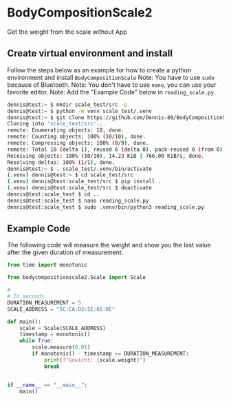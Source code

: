 # BodyCompositionScale2
Get the weight from the scale without App

Create virtual environment and install
---------------------

Follow the steps below as an example for how to create a python environment and install `BodyCompositionScale`
Note: You have to use `sudo` because of Bluetooth.
Note: You don't have to use `nano`, you can use your favorite editor. 
Note: Add the "Example Code" below in `reading_scale.py`.
```bash
dennis@test:~ $ mkdir scale_test/src -p
dennis@test:~ $ python -m venv scale_test/.venv
dennis@test:~ $ git clone https://github.com/Dennis-89/BodyCompositionScale2.git scale_test/src/
Cloning into 'scale_test/src'...
remote: Enumerating objects: 10, done.
remote: Counting objects: 100% (10/10), done.
remote: Compressing objects: 100% (9/9), done.
remote: Total 10 (delta 1), reused 6 (delta 0), pack-reused 0 (from 0)
Receiving objects: 100% (10/10), 14.23 KiB | 766.00 KiB/s, done.
Resolving deltas: 100% (1/1), done.
dennis@test:~ $ . scale_test/.venv/bin/activate
(.venv) dennis@test:~ $ cd scale_test/src
(.venv) dennis@test:scale_test/src $ pip install .
(.venv) dennis@test:scale_test/src $ deactivate
dennis@test:scale_test $ cd ..
dennis@test:scale_test $ nano reading_scale.py
dennis@test:scale_test $ sudo .venv/bin/python3 reading_scale.py
```

## Example Code

The following code will measure the weight and show you the last value
after the given duration of measurement.

```python
from time import monotonic

from bodycompositionscale2.Scale import Scale

#
# In seconds
DURATION_MEASUREMENT = 5
SCALE_ADDRESS = "5C:CA:D3:5E:65:8E"

def main():
    scale = Scale(SCALE_ADDRESS)
    timestamp = monotonic()
    while True:
        scale.measure(0.01)
        if monotonic() - timestamp >= DURATION_MEASUREMENT:
            print(f"Gewicht: {scale.weight}")
            break


if __name__ == "__main__":
    main()

```

